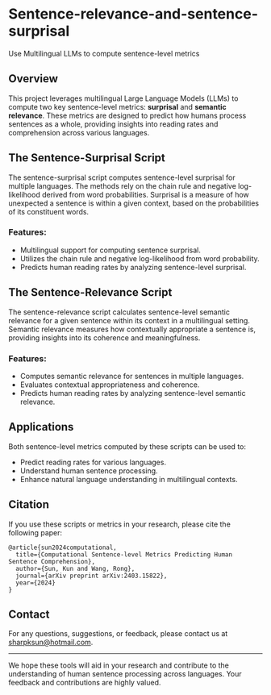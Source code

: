 # Sentence-relevance-and-sentence-surprisal

Use Multilingual LLMs to compute sentence-level metrics

## Overview

This project leverages multilingual Large Language Models (LLMs) to compute two key sentence-level metrics: **surprisal** and **semantic relevance**. These metrics are designed to predict how humans process sentences as a whole, providing insights into reading rates and comprehension across various languages.

## The Sentence-Surprisal Script

The sentence-surprisal script computes sentence-level surprisal for multiple languages. The methods rely on the chain rule and negative log-likelihood derived from word probabilities. Surprisal is a measure of how unexpected a sentence is within a given context, based on the probabilities of its constituent words.

### Features:
- Multilingual support for computing sentence surprisal.
- Utilizes the chain rule and negative log-likelihood from word probability.
- Predicts human reading rates by analyzing sentence-level surprisal.

## The Sentence-Relevance Script

The sentence-relevance script calculates sentence-level semantic relevance for a given sentence within its context in a multilingual setting. Semantic relevance measures how contextually appropriate a sentence is, providing insights into its coherence and meaningfulness.

### Features:
- Computes semantic relevance for sentences in multiple languages.
- Evaluates contextual appropriateness and coherence.
- Predicts human reading rates by analyzing sentence-level semantic relevance.

## Applications

Both sentence-level metrics computed by these scripts can be used to:
- Predict reading rates for various languages.
- Understand human sentence processing.
- Enhance natural language understanding in multilingual contexts.

## Citation

If you use these scripts or metrics in your research, please cite the following paper:

```
@article{sun2024computational,
  title={Computational Sentence-level Metrics Predicting Human Sentence Comprehension},
  author={Sun, Kun and Wang, Rong},
  journal={arXiv preprint arXiv:2403.15822},
  year={2024}
}
```

## Contact

For any questions, suggestions, or feedback, please contact us at [sharpksun@hotmail.com](mailto:sharpksun@hotmail.com).

---

We hope these tools will aid in your research and contribute to the understanding of human sentence processing across languages. Your feedback and contributions are highly valued.

```
